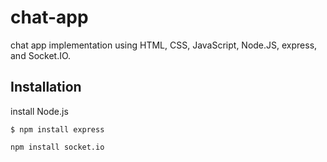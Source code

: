 # chat-app
chat app implementation using HTML, CSS, JavaScript, Node.JS, express, and Socket.IO.

## Installation
install Node.js


```shell
$ npm install express
```

```shell
npm install socket.io
```
